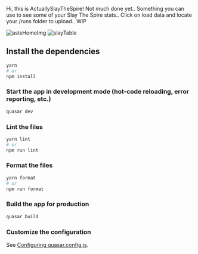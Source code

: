 Hi, this is ActuallySlayTheSpire! Not much done yet..
Something you can use to see some of your Slay The Spire stats..
Click on load data and locate your /runs folder to upload..
WIP


![astsHomeImg](https://github.com/user-attachments/assets/19c2e818-81b3-4c61-a1f6-b685fc4d723d)
![slayTable](https://github.com/user-attachments/assets/68999d18-1903-487c-a678-77ef5b6640d7)



## Install the dependencies
```bash
yarn
# or
npm install
```

### Start the app in development mode (hot-code reloading, error reporting, etc.)
```bash
quasar dev
```


### Lint the files
```bash
yarn lint
# or
npm run lint
```


### Format the files
```bash
yarn format
# or
npm run format
```



### Build the app for production
```bash
quasar build
```

### Customize the configuration
See [Configuring quasar.config.js](https://v2.quasar.dev/quasar-cli-vite/quasar-config-js).
